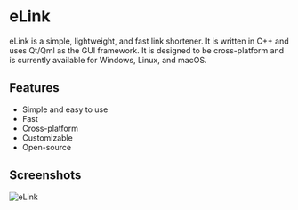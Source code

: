 # eLink

eLink is a simple, lightweight, and fast link shortener. It is written in C++ and uses Qt/Qml as the GUI framework. It is designed to be cross-platform and is currently available for Windows, Linux, and macOS.

## Features

* Simple and easy to use
* Fast
* Cross-platform
* Customizable
* Open-source

## Screenshots

![eLink](demo.jpg)

<!-- video -->
